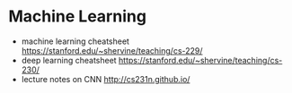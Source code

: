 # Machine Learning

- machine learning cheatsheet  https://stanford.edu/~shervine/teaching/cs-229/
- deep learning cheatsheet https://stanford.edu/~shervine/teaching/cs-230/
- lecture notes on CNN http://cs231n.github.io/
